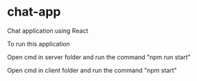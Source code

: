 # chat-app

Chat application using React

To run this application

Open cmd in server folder and run the command 
"npm run start"

Open cmd in client folder and run the command 
"npm start"
